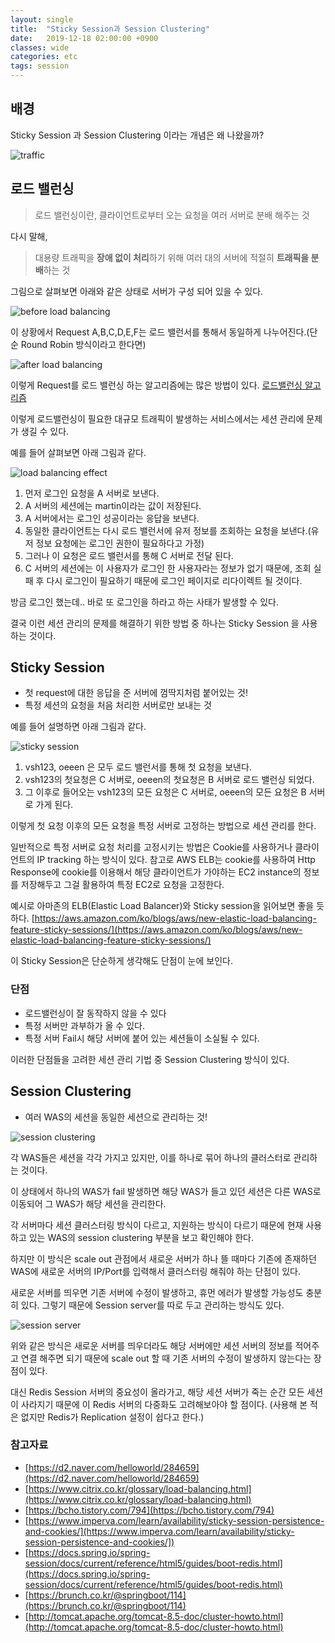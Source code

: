 ```yaml
---
layout: single
title:  "Sticky Session과 Session Clustering"
date:   2019-12-18 02:00:00 +0900
classes: wide
categories: etc
tags: session
---
```


## 배경

Sticky Session 과 Session Clustering 이라는 개념은 왜 나왔을까?

![traffic](/assets/img/loadbalancing/traffic.png)

## 로드 밸런싱

> 로드 밸런싱이란, 클라이언트로부터 오는 요청을 여러 서버로 분배 해주는 것

다시 말해,

> 대용량 트래픽을 **장애 없이 처리**하기 위해 여러 대의 서버에 적절히 **트래픽을 분배**하는 것

그림으로 살펴보면 아래와 같은 상태로 서버가 구성 되어 있을 수 있다.

![before load balancing](/assets/img/loadbalancing/before-lb.png)

이 상황에서 Request A,B,C,D,E,F는 로드 밸런서를 통해서 동일하게 나누어진다.(단순 Round Robin 방식이라고 한다면)

![after load balancing](/assets/img/loadbalancing/after-lb.png)

이렇게 Request를 로드 밸런싱 하는 알고리즘에는 많은 방법이 있다. [로드밸런싱 알고리즘](https://smjeon.dev/etc/load-balancing-algorithm/)

이렇게 로드밸런싱이 필요한 대규모 트래픽이 발생하는 서비스에서는 세션 관리에 문제가 생길 수 있다.

예를 들어 살펴보면 아래 그림과 같다.

![load balancing effect](/assets/img/loadbalancing/load-balancing-effect.gif)

1. 먼저 로그인 요청을 A 서버로 보낸다.
2. A 서버의 세션에는 martin이라는 값이 저장된다.
3. A 서버에서는 로그인 성공이라는 응답을 보낸다.
4. 동일한 클라이언트는 다시 로드 밸런서에 유저 정보를 조회하는 요청을 보낸다.(유저 정보 요청에는 로그인 권한이 필요하다고 가정)
5. 그러나 이 요청은 로드 밸런서를 통해 C 서버로 전달 된다.
6. C 서버의 세션에는 이 사용자가 로그인 한 사용자라는 정보가 없기 때문에, 조회 실패 후 다시 로그인이 필요하기 때문에 로그인 페이지로 리다이렉트 될 것이다.

방금 로그인 했는데.. 바로 또 로그인을 하라고 하는 사태가 발생할 수 있다.

결국 이런 세션 관리의 문제를 해결하기 위한 방법 중 하나는 Sticky Session 을 사용하는 것이다.

## Sticky Session

- 첫 request에 대한 응답을 준 서버에 껌딱지처럼 붙어있는 것!
- 특정 세션의 요청을 처음 처리한 서버로만 보내는 것

예를 들어 설명하면 아래 그림과 같다.

![sticky session](/assets/img/loadbalancing/sticky-session.gif)

1. vsh123, oeeen 은 모두 로드 밸런서를 통해 첫 요청을 보낸다.
2. vsh123의 첫요청은 C 서버로, oeeen의 첫요청은 B 서버로 로드 밸런싱 되었다.
3. 그 이후로 들어오는 vsh123의 모든 요청은 C 서버로, oeeen의 모든 요청은 B 서버로 가게 된다.

이렇게 첫 요청 이후의 모든 요청을 특정 서버로 고정하는 방법으로 세션 관리를 한다.

일반적으로 특정 서버로 요청 처리를 고정시키는 방법은 Cookie를 사용하거나 클라이언트의 IP tracking 하는 방식이 있다. 참고로 AWS ELB는 cookie를 사용하여 Http Response에 cookie를 이용해서 해당 클라이언트가 가야하는 EC2 instance의 정보를 저장해두고 그걸 활용하여 특정 EC2로 요청을 고정한다.

예시로 아마존의 ELB(Elastic Load Balancer)와 Sticky session을 읽어보면 좋을 듯 하다. [https://aws.amazon.com/ko/blogs/aws/new-elastic-load-balancing-feature-sticky-sessions/](https://aws.amazon.com/ko/blogs/aws/new-elastic-load-balancing-feature-sticky-sessions/)

이 Sticky Session은 단순하게 생각해도 단점이 눈에 보인다.

### 단점

- 로드밸런싱이 잘 동작하지 않을 수 있다
- 특정 서버만 과부하가 올 수 있다.
- 특정 서버 Fail시 해당 서버에 붙어 있는 세션들이 소실될 수 있다.

이러한 단점들을 고려한 세션 관리 기법 중 Session Clustering 방식이 있다.

## Session Clustering

- 여러 WAS의 세션을 동일한 세션으로 관리하는 것!

![session clustering](/assets/img/loadbalancing/session-clustering.gif)

각 WAS들은 세션을 각각 가지고 있지만, 이를 하나로 묶어 하나의 클러스터로 관리하는 것이다.

이 상태에서 하나의 WAS가 fail 발생하면 해당 WAS가 들고 있던 세션은 다른 WAS로 이동되어 그 WAS가 해당 세션을 관리한다.

각 서버마다 세션 클러스터링 방식이 다르고, 지원하는 방식이 다르기 때문에 현재 사용하고 있는 WAS의 session clustering 부분을 보고 확인해야 한다.

하지만 이 방식은 scale out 관점에서 새로운 서버가 하나 뜰 때마다 기존에 존재하던 WAS에 새로운 서버의 IP/Port를 입력해서 클러스터링 해줘야 하는 단점이 있다.

새로운 서버를 띄우면 기존 서버에 수정이 발생하고, 휴먼 에러가 발생할 가능성도 충분히 있다. 그렇기 때문에 Session server를 따로 두고 관리하는 방식도 있다.

![session server](/assets/img/loadbalancing/session-server.png)

위와 같은 방식은 새로운 서버를 띄우더라도 해당 서버에만 세션 서버의 정보를 적어주고 연결 해주면 되기 때문에 scale out 할 때 기존 서버의 수정이 발생하지 않는다는 장점이 있다.

대신 Redis Session 서버의 중요성이 올라가고, 해당 세션 서버가 죽는 순간 모든 세션이 사라지기 때문에 이 Redis 서버의 다중화도 고려해보아야 할 점이다. (사용해 본 적은 없지만 Redis가 Replication 설정이 쉽다고 한다.)

### 참고자료

- [https://d2.naver.com/helloworld/284659](https://d2.naver.com/helloworld/284659)
- [https://www.citrix.co.kr/glossary/load-balancing.html](https://www.citrix.co.kr/glossary/load-balancing.html)
- [https://bcho.tistory.com/794](https://bcho.tistory.com/794)
- [https://www.imperva.com/learn/availability/sticky-session-persistence-and-cookies/](https://www.imperva.com/learn/availability/sticky-session-persistence-and-cookies/])
- [https://docs.spring.io/spring-session/docs/current/reference/html5/guides/boot-redis.html](https://docs.spring.io/spring-session/docs/current/reference/html5/guides/boot-redis.html)
- [https://brunch.co.kr/@springboot/114](https://brunch.co.kr/@springboot/114)
- [http://tomcat.apache.org/tomcat-8.5-doc/cluster-howto.html](http://tomcat.apache.org/tomcat-8.5-doc/cluster-howto.html)
